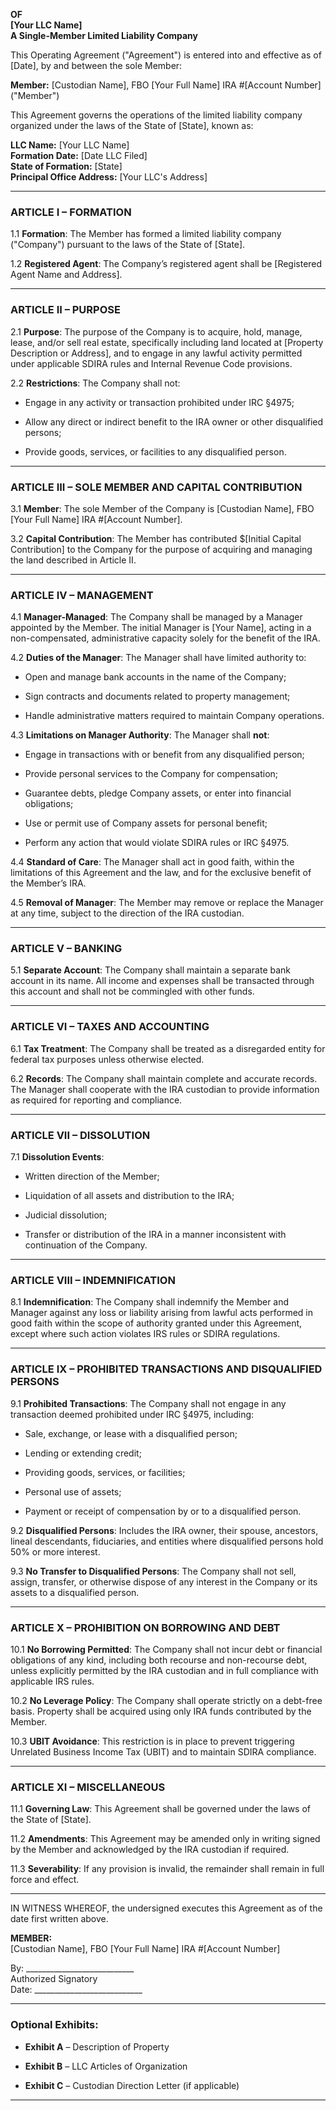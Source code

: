 

**OF**  
**[Your LLC Name]**  
**A Single-Member Limited Liability Company**

This Operating Agreement ("Agreement") is entered into and effective as of [Date], by and between the sole Member:

**Member:** [Custodian Name], FBO [Your Full Name] IRA #[Account Number] ("Member")

This Agreement governs the operations of the limited liability company organized under the laws of the State of [State], known as:

**LLC Name:** [Your LLC Name]  
**Formation Date:** [Date LLC Filed]  
**State of Formation:** [State]  
**Principal Office Address:** [Your LLC's Address]

---

### ARTICLE I – FORMATION

1.1 **Formation**: The Member has formed a limited liability company ("Company") pursuant to the laws of the State of [State].

1.2 **Registered Agent**: The Company’s registered agent shall be [Registered Agent Name and Address].

---

### ARTICLE II – PURPOSE

2.1 **Purpose**: The purpose of the Company is to acquire, hold, manage, lease, and/or sell real estate, specifically including land located at [Property Description or Address], and to engage in any lawful activity permitted under applicable SDIRA rules and Internal Revenue Code provisions.

2.2 **Restrictions**: The Company shall not:

- Engage in any activity or transaction prohibited under IRC §4975;
    
- Allow any direct or indirect benefit to the IRA owner or other disqualified persons;
    
- Provide goods, services, or facilities to any disqualified person.
    

---

### ARTICLE III – SOLE MEMBER AND CAPITAL CONTRIBUTION

3.1 **Member**: The sole Member of the Company is [Custodian Name], FBO [Your Full Name] IRA #[Account Number].

3.2 **Capital Contribution**: The Member has contributed $[Initial Capital Contribution] to the Company for the purpose of acquiring and managing the land described in Article II.

---

### ARTICLE IV – MANAGEMENT

4.1 **Manager-Managed**: The Company shall be managed by a Manager appointed by the Member. The initial Manager is [Your Name], acting in a non-compensated, administrative capacity solely for the benefit of the IRA.

4.2 **Duties of the Manager**: The Manager shall have limited authority to:

- Open and manage bank accounts in the name of the Company;
    
- Sign contracts and documents related to property management;
    
- Handle administrative matters required to maintain Company operations.
    

4.3 **Limitations on Manager Authority**: The Manager shall **not**:

- Engage in transactions with or benefit from any disqualified person;
    
- Provide personal services to the Company for compensation;
    
- Guarantee debts, pledge Company assets, or enter into financial obligations;
    
- Use or permit use of Company assets for personal benefit;
    
- Perform any action that would violate SDIRA rules or IRC §4975.
    

4.4 **Standard of Care**: The Manager shall act in good faith, within the limitations of this Agreement and the law, and for the exclusive benefit of the Member’s IRA.

4.5 **Removal of Manager**: The Member may remove or replace the Manager at any time, subject to the direction of the IRA custodian.

---

### ARTICLE V – BANKING

5.1 **Separate Account**: The Company shall maintain a separate bank account in its name. All income and expenses shall be transacted through this account and shall not be commingled with other funds.

---

### ARTICLE VI – TAXES AND ACCOUNTING

6.1 **Tax Treatment**: The Company shall be treated as a disregarded entity for federal tax purposes unless otherwise elected.

6.2 **Records**: The Company shall maintain complete and accurate records. The Manager shall cooperate with the IRA custodian to provide information as required for reporting and compliance.

---

### ARTICLE VII – DISSOLUTION

7.1 **Dissolution Events**:

- Written direction of the Member;
    
- Liquidation of all assets and distribution to the IRA;
    
- Judicial dissolution;
    
- Transfer or distribution of the IRA in a manner inconsistent with continuation of the Company.
    

---

### ARTICLE VIII – INDEMNIFICATION

8.1 **Indemnification**: The Company shall indemnify the Member and Manager against any loss or liability arising from lawful acts performed in good faith within the scope of authority granted under this Agreement, except where such action violates IRS rules or SDIRA regulations.

---

### ARTICLE IX – PROHIBITED TRANSACTIONS AND DISQUALIFIED PERSONS

9.1 **Prohibited Transactions**: The Company shall not engage in any transaction deemed prohibited under IRC §4975, including:

- Sale, exchange, or lease with a disqualified person;
    
- Lending or extending credit;
    
- Providing goods, services, or facilities;
    
- Personal use of assets;
    
- Payment or receipt of compensation by or to a disqualified person.
    

9.2 **Disqualified Persons**: Includes the IRA owner, their spouse, ancestors, lineal descendants, fiduciaries, and entities where disqualified persons hold 50% or more interest.

9.3 **No Transfer to Disqualified Persons**: The Company shall not sell, assign, transfer, or otherwise dispose of any interest in the Company or its assets to a disqualified person.

---

### ARTICLE X – PROHIBITION ON BORROWING AND DEBT

10.1 **No Borrowing Permitted**: The Company shall not incur debt or financial obligations of any kind, including both recourse and non-recourse debt, unless explicitly permitted by the IRA custodian and in full compliance with applicable IRS rules.

10.2 **No Leverage Policy**: The Company shall operate strictly on a debt-free basis. Property shall be acquired using only IRA funds contributed by the Member.

10.3 **UBIT Avoidance**: This restriction is in place to prevent triggering Unrelated Business Income Tax (UBIT) and to maintain SDIRA compliance.

---

### ARTICLE XI – MISCELLANEOUS

11.1 **Governing Law**: This Agreement shall be governed under the laws of the State of [State].

11.2 **Amendments**: This Agreement may be amended only in writing signed by the Member and acknowledged by the IRA custodian if required.

11.3 **Severability**: If any provision is invalid, the remainder shall remain in full force and effect.

---

IN WITNESS WHEREOF, the undersigned executes this Agreement as of the date first written above.

**MEMBER:**  
[Custodian Name], FBO [Your Full Name] IRA #[Account Number]

By: ___________________________  
Authorized Signatory  
Date: ___________________________

---

### Optional Exhibits:

- **Exhibit A** – Description of Property
    
- **Exhibit B** – LLC Articles of Organization
    
- **Exhibit C** – Custodian Direction Letter (if applicable)
    

---